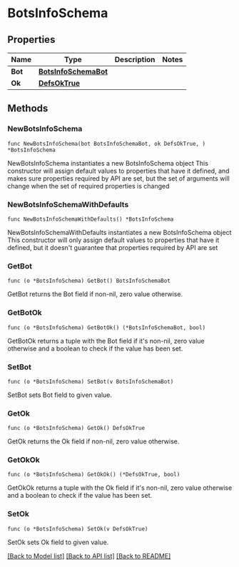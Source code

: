 # BotsInfoSchema

## Properties

Name | Type | Description | Notes
------------ | ------------- | ------------- | -------------
**Bot** | [**BotsInfoSchemaBot**](BotsInfoSchemaBot.md) |  | 
**Ok** | [**DefsOkTrue**](DefsOkTrue.md) |  | 

## Methods

### NewBotsInfoSchema

`func NewBotsInfoSchema(bot BotsInfoSchemaBot, ok DefsOkTrue, ) *BotsInfoSchema`

NewBotsInfoSchema instantiates a new BotsInfoSchema object
This constructor will assign default values to properties that have it defined,
and makes sure properties required by API are set, but the set of arguments
will change when the set of required properties is changed

### NewBotsInfoSchemaWithDefaults

`func NewBotsInfoSchemaWithDefaults() *BotsInfoSchema`

NewBotsInfoSchemaWithDefaults instantiates a new BotsInfoSchema object
This constructor will only assign default values to properties that have it defined,
but it doesn't guarantee that properties required by API are set

### GetBot

`func (o *BotsInfoSchema) GetBot() BotsInfoSchemaBot`

GetBot returns the Bot field if non-nil, zero value otherwise.

### GetBotOk

`func (o *BotsInfoSchema) GetBotOk() (*BotsInfoSchemaBot, bool)`

GetBotOk returns a tuple with the Bot field if it's non-nil, zero value otherwise
and a boolean to check if the value has been set.

### SetBot

`func (o *BotsInfoSchema) SetBot(v BotsInfoSchemaBot)`

SetBot sets Bot field to given value.


### GetOk

`func (o *BotsInfoSchema) GetOk() DefsOkTrue`

GetOk returns the Ok field if non-nil, zero value otherwise.

### GetOkOk

`func (o *BotsInfoSchema) GetOkOk() (*DefsOkTrue, bool)`

GetOkOk returns a tuple with the Ok field if it's non-nil, zero value otherwise
and a boolean to check if the value has been set.

### SetOk

`func (o *BotsInfoSchema) SetOk(v DefsOkTrue)`

SetOk sets Ok field to given value.



[[Back to Model list]](../README.md#documentation-for-models) [[Back to API list]](../README.md#documentation-for-api-endpoints) [[Back to README]](../README.md)


